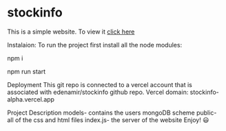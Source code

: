 # stockinfo
This is a simple website. To view it [click here]([stockinfo-alpha.vercel.app](https://stockinfo-git-main-edenamir.vercel.app/signin))

Instalaion:
To run the project first install all the node modules:

npm i

npm run start

Deployment
This git repo is connected to a vercel account that is associated with edenamir/stockinfo github repo. Vercel domain: stockinfo-alpha.vercel.app

Project Description
models- contains the users mongoDB scheme
public- all of the css and html files
index.js- the server of the website
Enjoy! 😃
